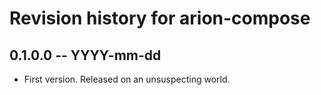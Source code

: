 # Revision history for arion-compose

## 0.1.0.0 -- YYYY-mm-dd

* First version. Released on an unsuspecting world.
